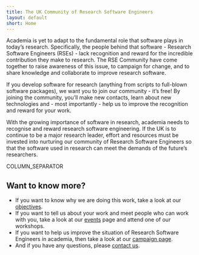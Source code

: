 ```yaml
---
title: The UK Community of Research Software Engineers
layout: default
short: Home
---
```


Academia is yet to adapt to the fundamental role that software plays in today’s research. 
Specifically, the people behind that software - Research Software Engineers (RSEs) - lack recognition and 
reward for the incredible contribution they make to research. 
The RSE Community have come together to raise awareness of this issue, to campaign for change, 
and to share knowledge and collaborate to improve research software.

If you develop software for research (anything from scripts to full-blown software packages), 
we want you to join our community - it’s free! By joining the community, you’ll make new contacts,
learn about new technologies and - most importantly - help us to improve the recognition and
reward for your work.

With the growing importance of software in research, academia needs to recognise and 
reward research software engineering. If the UK is to continue to be a major research leader,
effort and resources must be invested into nurturing our community of Research Software Engineers
so that the software used in research can meet the demands of the future’s researchers.

COLUMN_SEPARATOR

Want to know more?
------------------

* If you want to know why we are doing this work, take a look at our [objectives](objectives.html).
* If you want to tell us about your work and meet people who can work with you, 
take a look at our [events](events.html) page and attend one of our workshops.
* If you want to help us improve the situation of Research Software Engineers in academia,
then take a look at our [campaign page](why.html). 
* And if you have any questions, please [contact us](contact.html).
